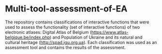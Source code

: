 # Multi-tool-assessment-of-EA
The repository contains classifications of interactive functions that were used to assess the functionality (set of interactive functions) of two electronic atlases: Digital Atlas of Belgium (https://www.atlas-belgique.be/index.php) and Population of Ukraine and its natural and cultural heritage (http://spad.igu.org.ua). Each classification was used as an assessment tool and contains the results of the assessment.
